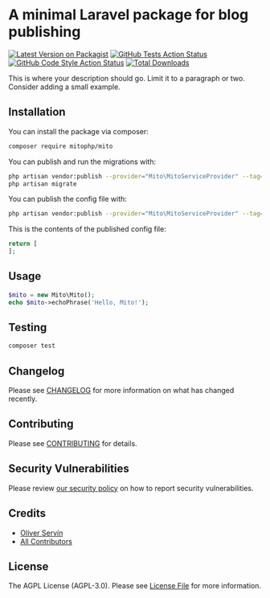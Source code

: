 # A minimal Laravel package for blog publishing

[![Latest Version on Packagist](https://img.shields.io/packagist/v/mitophp/mito.svg?style=flat-square)](https://packagist.org/packages/mitophp/mito)
[![GitHub Tests Action Status](https://img.shields.io/github/workflow/status/mitophp/mito/run-tests?label=tests)](https://github.com/mitophp/mito/actions?query=workflow%3Arun-tests+branch%3Amain)
[![GitHub Code Style Action Status](https://img.shields.io/github/workflow/status/mitophp/mito/Check%20&%20fix%20styling?label=code%20style)](https://github.com/mitophp/mito/actions?query=workflow%3A"Check+%26+fix+styling"+branch%3Amain)
[![Total Downloads](https://img.shields.io/packagist/dt/mitophp/mito.svg?style=flat-square)](https://packagist.org/packages/mitophp/mito)

This is where your description should go. Limit it to a paragraph or two. Consider adding a small example.

## Installation

You can install the package via composer:

```bash
composer require mitophp/mito
```

You can publish and run the migrations with:

```bash
php artisan vendor:publish --provider="Mito\MitoServiceProvider" --tag="mito-migrations"
php artisan migrate
```

You can publish the config file with:
```bash
php artisan vendor:publish --provider="Mito\MitoServiceProvider" --tag="mito-config"
```

This is the contents of the published config file:

```php
return [
];
```

## Usage

```php
$mito = new Mito\Mito();
echo $mito->echoPhrase('Hello, Mito!');
```

## Testing

```bash
composer test
```

## Changelog

Please see [CHANGELOG](CHANGELOG.md) for more information on what has changed recently.

## Contributing

Please see [CONTRIBUTING](.github/CONTRIBUTING.md) for details.

## Security Vulnerabilities

Please review [our security policy](../../security/policy) on how to report security vulnerabilities.

## Credits

- [Oliver Servín](https://github.com/oliverds)
- [All Contributors](../../contributors)

## License

The AGPL License (AGPL-3.0). Please see [License File](LICENSE.md) for more information.
